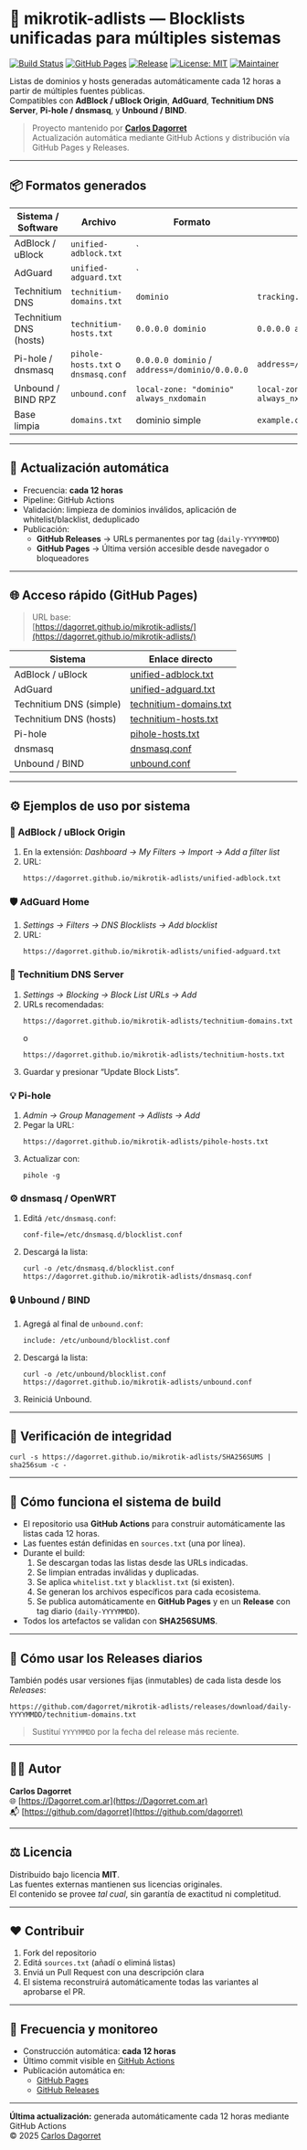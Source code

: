# 🧱 mikrotik-adlists — Blocklists unificadas para múltiples sistemas

[![Build Status](https://github.com/dagorret/mikrotik-adlists/actions/workflows/build.yml/badge.svg)](https://github.com/dagorret/mikrotik-adlists/actions)
[![GitHub Pages](https://img.shields.io/badge/GitHub%20Pages-online-brightgreen)](https://dagorret.github.io/mikrotik-adlists/)
[![Release](https://img.shields.io/github/v/release/dagorret/mikrotik-adlists?label=Última%20versión)](https://github.com/dagorret/mikrotik-adlists/releases)
[![License: MIT](https://img.shields.io/badge/License-MIT-blue.svg)](LICENSE)
[![Maintainer](https://img.shields.io/badge/Maintainer-Carlos%20Dagorret-blue)](https://Dagorret.com.ar)

Listas de dominios y hosts generadas automáticamente cada 12 horas a partir de múltiples fuentes públicas.  
Compatibles con **AdBlock / uBlock Origin**, **AdGuard**, **Technitium DNS Server**, **Pi-hole / dnsmasq**, y **Unbound / BIND**.

> Proyecto mantenido por **[Carlos Dagorret](https://Dagorret.com.ar)**  
> Actualización automática mediante GitHub Actions y distribución vía GitHub Pages y Releases.

---

## 📦 Formatos generados

| Sistema / Software | Archivo | Formato | Ejemplo de línea |
|--------------------|----------|----------|------------------|
| AdBlock / uBlock | `unified-adblock.txt` | `||dominio^` | `||tracking.example.com^` |
| AdGuard | `unified-adguard.txt` | `||dominio^` | `||ads.example.net^` |
| Technitium DNS | `technitium-domains.txt` | `dominio` | `tracking.example.com` |
| Technitium DNS (hosts) | `technitium-hosts.txt` | `0.0.0.0 dominio` | `0.0.0.0 ads.example.net` |
| Pi-hole / dnsmasq | `pihole-hosts.txt` o `dnsmasq.conf` | `0.0.0.0 dominio` / `address=/dominio/0.0.0.0` | `address=/metrics.site.net/0.0.0.0` |
| Unbound / BIND RPZ | `unbound.conf` | `local-zone: "dominio" always_nxdomain` | `local-zone: "ads.example.org" always_nxdomain` |
| Base limpia | `domains.txt` | dominio simple | `example.com` |

---

## 🔄 Actualización automática

- Frecuencia: **cada 12 horas**
- Pipeline: GitHub Actions
- Validación: limpieza de dominios inválidos, aplicación de whitelist/blacklist, deduplicado
- Publicación:
  - **GitHub Releases** → URLs permanentes por tag (`daily-YYYYMMDD`)
  - **GitHub Pages** → Última versión accesible desde navegador o bloqueadores

---

## 🌐 Acceso rápido (GitHub Pages)

> URL base:  
> [https://dagorret.github.io/mikrotik-adlists/](https://dagorret.github.io/mikrotik-adlists/)

| Sistema | Enlace directo |
|----------|----------------|
| AdBlock / uBlock | [unified-adblock.txt](https://dagorret.github.io/mikrotik-adlists/unified-adblock.txt) |
| AdGuard | [unified-adguard.txt](https://dagorret.github.io/mikrotik-adlists/unified-adguard.txt) |
| Technitium DNS (simple) | [technitium-domains.txt](https://dagorret.github.io/mikrotik-adlists/technitium-domains.txt) |
| Technitium DNS (hosts) | [technitium-hosts.txt](https://dagorret.github.io/mikrotik-adlists/technitium-hosts.txt) |
| Pi-hole | [pihole-hosts.txt](https://dagorret.github.io/mikrotik-adlists/pihole-hosts.txt) |
| dnsmasq | [dnsmasq.conf](https://dagorret.github.io/mikrotik-adlists/dnsmasq.conf) |
| Unbound / BIND | [unbound.conf](https://dagorret.github.io/mikrotik-adlists/unbound.conf) |

---

## ⚙️ Ejemplos de uso por sistema

### 🧩 AdBlock / uBlock Origin
1. En la extensión: *Dashboard → My Filters → Import → Add a filter list*
2. URL:
   ```
   https://dagorret.github.io/mikrotik-adlists/unified-adblock.txt
   ```

### 🛡️ AdGuard Home
1. *Settings → Filters → DNS Blocklists → Add blocklist*
2. URL:
   ```
   https://dagorret.github.io/mikrotik-adlists/unified-adguard.txt
   ```

### 🧠 Technitium DNS Server
1. *Settings → Blocking → Block List URLs → Add*
2. URLs recomendadas:
   ```
   https://dagorret.github.io/mikrotik-adlists/technitium-domains.txt
   ```
   o
   ```
   https://dagorret.github.io/mikrotik-adlists/technitium-hosts.txt
   ```
3. Guardar y presionar “Update Block Lists”.

### 💡 Pi-hole
1. *Admin → Group Management → Adlists → Add*
2. Pegar la URL:
   ```
   https://dagorret.github.io/mikrotik-adlists/pihole-hosts.txt
   ```
3. Actualizar con:
   ```
   pihole -g
   ```

### ⚙️ dnsmasq / OpenWRT
1. Editá `/etc/dnsmasq.conf`:
   ```
   conf-file=/etc/dnsmasq.d/blocklist.conf
   ```
2. Descargá la lista:
   ```
   curl -o /etc/dnsmasq.d/blocklist.conf https://dagorret.github.io/mikrotik-adlists/dnsmasq.conf
   ```

### 🔒 Unbound / BIND
1. Agregá al final de `unbound.conf`:
   ```
   include: /etc/unbound/blocklist.conf
   ```
2. Descargá la lista:
   ```
   curl -o /etc/unbound/blocklist.conf https://dagorret.github.io/mikrotik-adlists/unbound.conf
   ```
3. Reiniciá Unbound.

---

## 🧾 Verificación de integridad

```
curl -s https://dagorret.github.io/mikrotik-adlists/SHA256SUMS | sha256sum -c -
```

---

## 🧰 Cómo funciona el sistema de build

- El repositorio usa **GitHub Actions** para construir automáticamente las listas cada 12 horas.
- Las fuentes están definidas en `sources.txt` (una por línea).
- Durante el build:
  1. Se descargan todas las listas desde las URLs indicadas.
  2. Se limpian entradas inválidas y duplicadas.
  3. Se aplica `whitelist.txt` y `blacklist.txt` (si existen).
  4. Se generan los archivos específicos para cada ecosistema.
  5. Se publica automáticamente en **GitHub Pages** y en un **Release** con tag diario (`daily-YYYYMMDD`).
- Todos los artefactos se validan con **SHA256SUMS**.

---

## 📘 Cómo usar los Releases diarios

También podés usar versiones fijas (inmutables) de cada lista desde los *Releases*:

```
https://github.com/dagorret/mikrotik-adlists/releases/download/daily-YYYYMMDD/technitium-domains.txt
```

> Sustituí `YYYYMMDD` por la fecha del release más reciente.

---

## 🧑‍💻 Autor

**Carlos Dagorret**  
🌐 [https://Dagorret.com.ar](https://Dagorret.com.ar)  
📬 [https://github.com/dagorret](https://github.com/dagorret)

---

## ⚖️ Licencia

Distribuido bajo licencia **MIT**.  
Las fuentes externas mantienen sus licencias originales.  
El contenido se provee *tal cual*, sin garantía de exactitud ni completitud.

---

## ❤️ Contribuir

1. Fork del repositorio  
2. Editá `sources.txt` (añadí o eliminá listas)  
3. Enviá un Pull Request con una descripción clara  
4. El sistema reconstruirá automáticamente todas las variantes al aprobarse el PR.

---

## 📅 Frecuencia y monitoreo

- Construcción automática: **cada 12 horas**
- Último commit visible en [GitHub Actions](https://github.com/dagorret/mikrotik-adlists/actions)
- Publicación automática en:
  - [GitHub Pages](https://dagorret.github.io/mikrotik-adlists/)
  - [GitHub Releases](https://github.com/dagorret/mikrotik-adlists/releases)

---

**Última actualización:** generada automáticamente cada 12 horas mediante GitHub Actions  
© 2025 [Carlos Dagorret](https://Dagorret.com.ar)
